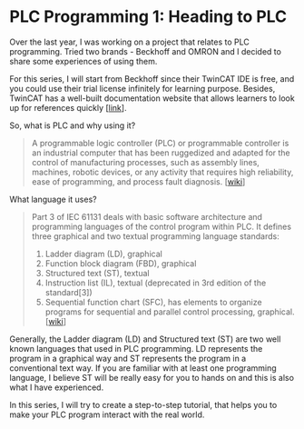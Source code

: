 # PLC Programming 1: Heading to PLC

Over the last year, I was working on a project that relates to PLC programming. Tried two brands - Beckhoff and OMRON and I decided to share some experiences of using them.

For this series, I will start from Beckhoff since their TwinCAT IDE is free, and you could use their trial license infinitely for learning purpose. Besides, TwinCAT has a well-built documentation website that allows learners to look up for references quickly [[link](https://infosys.beckhoff.com/)].

So, what is PLC and why using it?

> A programmable logic controller (PLC) or programmable controller is an industrial computer that has been ruggedized and adapted for the control of manufacturing processes, such as assembly lines, machines, robotic devices, or any activity that requires high reliability, ease of programming, and process fault diagnosis. [[wiki](https://en.wikipedia.org/wiki/Programmable_logic_controller)]

What language it uses?

> Part 3 of IEC 61131 deals with basic software architecture and programming languages of the control program within PLC. It defines three graphical and two textual programming language standards: 
> 1. Ladder diagram (LD), graphical
> 2. Function block diagram (FBD), graphical
> 3. Structured text (ST), textual
> 4. Instruction list (IL), textual (deprecated in 3rd edition of the standard[3])
> 5. Sequential function chart (SFC), has elements to organize programs for sequential and parallel control processing, graphical.
> [[wiki](https://en.wikipedia.org/wiki/IEC_61131-3)]

Generally, the Ladder diagram (LD) and Structured text (ST) are two well known languages that used in PLC programming.
LD represents the program in a graphical way and ST represents the program in a conventional text way. 
If you are familiar with at least one programming language, I believe ST will be really easy for you to hands on and this is also what I have experienced.

In this series, I will try to create a step-to-step tutorial, that helps you to make your PLC program interact with the real world.